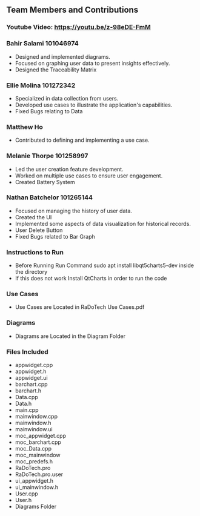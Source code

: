 ## Team Members and Contributions

### Youtube Video: https://youtu.be/z-98eDE-FmM

### Bahir Salami 101046974
- Designed and implemented diagrams.
- Focused on graphing user data to present insights effectively.
- Designed the Traceability Matrix 

### Ellie Molina 101272342
- Specialized in data collection from users.
- Developed use cases to illustrate the application's capabilities.
- Fixed Bugs relating to Data

### Matthew Ho
- Contributed to defining and implementing a use case.

### Melanie Thorpe 101258997
- Led the user creation feature development.
- Worked on multiple use cases to ensure user engagement.
- Created Battery System

### Nathan Batchelor 101265144
- Focused on managing the history of user data.
- Created the UI 
- Implemented some aspects of data visualization for historical records.
- User Delete Button 
- Fixed Bugs related to Bar Graph

### Instructions to Run
- Before Running Run Command sudo apt install libqt5charts5-dev inside the directory 
- If this does not work Install QtCharts in order to run the code

### Use Cases
- Use Cases are Located in RaDoTech Use Cases.pdf

### Diagrams 
- Diagrams are Located in the Diagram Folder

### Files Included
- appwidget.cpp
- appwidget.h
- appwidget.ui
- barchart.cpp
- barchart.h
- Data.cpp
- Data.h
- main.cpp
- mainwindow.cpp
- mainwindow.h
- mainwindow.ui
- moc_appwidget.cpp
- moc_barchart.cpp
- moc_Data.cpp
- moc_mainwindow
- moc_predefs.h
- RaDoTech.pro
- RaDoTech.pro.user
- ui_appwidget.h
- ui_mainwindow.h
- User.cpp
- User.h
- Diagrams Folder


